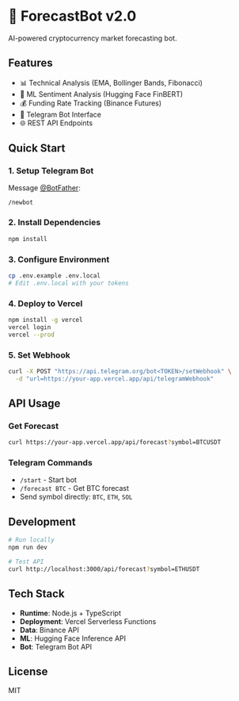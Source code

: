 # 🤖 ForecastBot v2.0

AI-powered cryptocurrency market forecasting bot.

## Features

- 📊 Technical Analysis (EMA, Bollinger Bands, Fibonacci)
- 🧠 ML Sentiment Analysis (Hugging Face FinBERT)
- 💰 Funding Rate Tracking (Binance Futures)
- 🤖 Telegram Bot Interface
- 🌐 REST API Endpoints

## Quick Start

### 1. Setup Telegram Bot

Message [@BotFather](https://t.me/BotFather):
```
/newbot
```

### 2. Install Dependencies

```bash
npm install
```

### 3. Configure Environment

```bash
cp .env.example .env.local
# Edit .env.local with your tokens
```

### 4. Deploy to Vercel

```bash
npm install -g vercel
vercel login
vercel --prod
```

### 5. Set Webhook

```bash
curl -X POST "https://api.telegram.org/bot<TOKEN>/setWebhook" \
  -d "url=https://your-app.vercel.app/api/telegramWebhook"
```

## API Usage

### Get Forecast

```bash
curl https://your-app.vercel.app/api/forecast?symbol=BTCUSDT
```

### Telegram Commands

- `/start` - Start bot
- `/forecast BTC` - Get BTC forecast
- Send symbol directly: `BTC`, `ETH`, `SOL`

## Development

```bash
# Run locally
npm run dev

# Test API
curl http://localhost:3000/api/forecast?symbol=ETHUSDT
```

## Tech Stack

- **Runtime**: Node.js + TypeScript
- **Deployment**: Vercel Serverless Functions
- **Data**: Binance API
- **ML**: Hugging Face Inference API
- **Bot**: Telegram Bot API

## License

MIT
